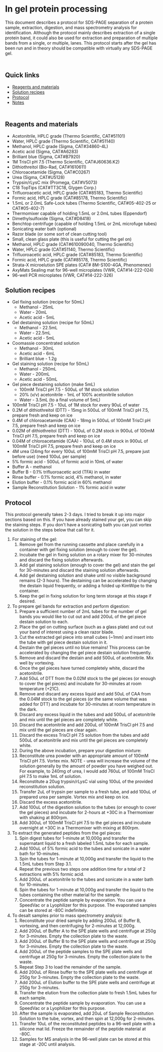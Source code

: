 # In gel protein processing <!-- omit in toc -->

This document describes a protocol for SDS-PAGE separation of a protein sample, extraction, digestion, and mass spectrometry analysis for identification. Although the protocol mainly describes extraction of a single protein band, it could also be used for extraction and preparation of multiple bands from a single, or multiple, lanes. This protocol starts after the gel has been run and in theory should be compatible with virtually any SDS-PAGE gel.

<hr style="height:6pt; visibility:hidden;" />

## Quick links <!-- omit in toc -->

- [Reagents and materials](#reagents-and-materials)
- [Solution recipes](#solution-recipes)
- [Protocol](#protocol)
- [Notes](#notes)

<hr style="height:6pt; visibility:hidden;" />

<span id="reagents-and-materials"></span>

## Reagents and materials

- Acetonitrile, HPLC grade (Thermo Scientific, CAT#51101)
- Water, HPLC grade (Thermo Scientific, CAT#51140)
- Methanol, HPLC grade (Sigma, CAT#34860-4L)
- Acetic acid (Sigma, CAT#A6283)
- Brilliant blue (Sigma, CAT#B7920)
- 1M TrisCl pH 7.5 (Thermo Scientific, CAT#J60636.K2)
- Dithiothreitol (Bio-Rad, CAT#1610611)
- Chloroacetamide (Sigma, CAT#C0267)
- Urea (Sigma, CAT#U5128)
- Trypsin/rLysC mix (Promega, CAT#V5073)
- C18 TopTips (CAT#TT3C18, Glygen Corp.)
- Trifluoroacetic acid, HPLC grade (CAT#85183, Thermo Scientific)
- Formic acid, HPLC grade (CAT#85178, Thermo Scientific)
- 1.5mL or 2.0mL Safe-Lock tubes (Thermo Scientific, CAT#05-402-25 or CAT#05-402-7)
- Thermomixer capable of holding 1.5mL or 2.0mL tubes (Eppendorf)
- Dimethylsulfoxide (Sigma, CAT#D8418)
- Benchtop centrifuge (capable of holding 1.5mL or 2mL microfuge tubes)
- Sonicating water bath (optional)
- Razor blade (or some sort of clean cutting tool)
- Small, clean glass plate (this is useful for cutting the gel on)
- Methanol, HPLC grade (CAT#610090040, Thermo Scientific)
- Water, HPLC grade (CAT#51140, Thermo Scientific)
- Trifluoroacetic acid, HPLC grade (CAT#85183, Thermo Scientific)
- Formic acid, HPLC grade (CAT#85178, Thermo Scientific)
- Strata-X microelution SPE plates (CAT# 8M-S100-4GA, Phenomenex)
- AxyMats Sealing mat for 96-well microplates (VWR, CAT#14-222-024)
- 96-well PCR microplates (VWR, CAT#14-222-326)

<span id="solution-recipes"></span>

## Solution recipes

- Gel fixing solution (recipe for 50mL)
  - Methanol - 25mL
  - Water - 20mL
  - Acetic acid - 5mL
- Gel destaining solution (recipe for 50mL)
  - Methanol - 22.5mL
  - Water - 22.5mL
  - Acetic acid - 5mL
- Coomassie concentrated solution
  - Methanol - 30mL
  - Acetic acid - 6mL
  - Brilliant blue - 1.2g
- Gel staining solution (recipe for 50mL)
  - Methanol - 250mL
  - Water - 200mL
  - Acetic acid - 50mL
- Gel piece destaining solution (make 5mL)
  - 100mM TrisCl pH 7.5 - 500uL of 1M stock solution
  - 20% (v/v) acetonitrile - 1mL of 100% acetonitrile solution
  - Water - 3.5mL (to a final volume of 5mL)
- 100mM TrisCl pH 7.5 - 10uL of 1M stock for every 90uL of water
- 0.2M of dithiothreitol (DTT) - 15mg in 500uL of 100mM TrisCl pH 7.5, prepare fresh and keep on ice
- 0.4M of chloroacetamide (CAA) - 18mg in 500uL of 100mM TrisCl pH 7.5, prepare fresh and keep on ice
- 0.02M of dithiothreitol (DTT) - 100uL of 0.2M stock in 900uL of 100mM TrisCl pH 7.5, prepare fresh and keep on ice
- 0.04M of chloroacetamide (CAA) - 100uL of 0.4M stock in 900uL of 100mM TrisCl pH 7.5, prepare fresh and keep on ice
- 4M urea (24mg for every 100uL of 100mM TrisCl pH 7.5, prepare just before use) (need 100uL per sample)
- 5% formic acid - 500uL of formic acid in 10mL of water
- Buffer A - methanol
- Buffer B - 0.1% trifluoroacetic acid (TFA) in water
- Rinse buffer - 0.1% formic acid, 4% methanol, in water
- Elution buffer - 0.1% formic acid in 60% methanol
- Sample Reconstitution Solution - 1% formic acid in water


<span id="protocol"></span>

## Protocol

This protocol generally takes 2-3 days. I tried to break it up into major sections based on this. If you have already stained your gel, you can skip the staining steps. If you don't have a sonicating bath you can just vortex the solution in the steps below that call for it.

1. For staining of the gel:
   1. Remove gel from the running cassette and place carefully in a container with gel fixing solution (enough to cover the gel).
   2. Incubate the gel in fixing solution on a rotary mixer for 30-minutes and discard the fixing solution afterwards.
   3. Add gel staining solution (enough to cover the gel) and stain the gel for 30-minutes and discard the staining solution afterwards.
   4. Add gel destaining solution and shake until no visible background remains (2-3 hours). The destaining can be accelerated by changing the destain liquid frequently, or adding a folded up KimWipe to the container.
   5. Keep the gel in fixing solution for long term storage at this stage if desired.
2. To prepare gel bands for extraction and perform digestion:
   1. Prepare a sufficient number of 2mL tubes for the number of gel bands you would like to cut out and add 200uL of the gel piece destain solution to each.
   2. Place the gel on cutting surface (such as a glass plate) and cut out your band of interest using a clean razor blade.
   3. Cut the extracted gel piece into small cubes (~1mm) and insert into the tube with gel piece destain solution in it.
   4. Destain the gel pieces until no blue remains! This process can be accelerated by changing the gel piece destain solution frequently.
   5. Remove and discard the destain and add 500uL of acetonitrile. Mix well by vortexing.
   6. Once the gel pieces have turned completely white, discard the acetonitrile.
   7. Add 50uL of DTT from the 0.02M stock to the gel pieces (or enough to cover the gel pieces) and incubate for 30-minutes at room temperature (+21C).
   8. Remove and discard any excess liquid and add 50uL of CAA from the 0.04M stock to the gel pieces (or the same volume that was added for DTT) and incubate for 30-minutes at room temperature in the dark.
   9. Discard any excess liquid in the tubes and add 500uL of acetonitrile and mix until the gel pieces are completely white.
   10. Discard the acetonitrile and add 200uL of 100mM TrisCl pH 7.5 and mix until the gel pieces are clear again.
   11. Discard the excess TrisCl pH 7.5 solution from the tubes and add 500uL of acetonitrile and mix until the gel pieces are completely white.
   12. During the above incubation, prepare your digestion mixture:
    1. Reconstitute urea powder with an appropriate amount of 100mM TrisCl pH 7.5. Vortex mix. NOTE - urea will increase the volume of the solution generally by the amount of powder you have weighed out. For example, to 240mg of urea, I would add 760uL of 100mM TrisCl pH 7.5 to make 1mL of solution.
    2. Reconstitute a 20ug trypsin/rLysC vial using 100uL of the provided reconstitution solution.
    3. Transfer 2uL of trypsin per sample to a fresh tube, and add 100uL of prepared urea per sample. Vortex mix and keep on ice.
   13. Discard the excess acetonitrile.
   14. Add 100uL of the digestion solution to the tubes (or enough to cover the gel pieces) and incubate for 2-hours at +30C in a Thermomixer with shaking at 800rpm.
   15. Add 300uL of 100mM TrisCl pH 7.5 to the gel pieces and incubate overnight at +30C in a Thermomixer with mixing at 800rpm.
3. To extract the generated peptides from the gel pieces:
   1. Spin digest tubes for 1-minute at 10,000g and transfer the supernatant liquid to a fresh labeled 1.5mL tube for each sample.
   2. Add 100uL of 5% formic acid to the tubes and sonicate in a water bath for 10-minutes.
   3. Spin the tubes for 1-minute at 10,000g and transfer the liquid to the 1.5mL tubes from Step 3.1.
   4. Repeat the previous two steps one addition time for a total of 2 extractions with 5% formic acid.
   5. Add 200uL of acetonitrile to the tubes and sonicate in a water bath for 10-minutes.
   6. Spin the tubes for 1-minute at 10,000g and transfer the liquid to the tubes containing the other material for the sample.
   7. Concentrate the peptide sample by evaporation. You can use a SpeedVac or a Lyophilizer for this purpose. The evaporated samples can be stored at -80C indefinitely.
4. To desalt samples prior to mass spectrometry analysis:
    1. Reconstitute your dried sample by adding 200uL of Buffer B, vortexing, and then centrifuging for 2-minutes at 12,000g.
    2. Add 200uL of Buffer A to the SPE plate wells and centrifuge at 250g for 3-minutes. Empty the collection plate to the waste.
    3. Add 200uL of Buffer B to the SPE plate wells and centrifuge at 250g for 3-minutes. Empty the collection plate to the waste.
    4. Add 200uL of the peptide samples to the SPE plate wells and centrifuge at 250g for 3-minutes. Empty the collection plate to the waste.
    5. Repeat Step 3 to load the remainder of the sample.
    6. Add 200uL of Rinse buffer to the SPE plate wells and centrifuge at 250g for 3-minutes. Empty the collection plate to the waste.
    7. Add 200uL of Elution buffer to the SPE plate wells and centrifuge at 250g for 3-minutes.
    8. Transfer the elution from the collection plate to fresh 1.5mL tubes for each sample.
    9. Concentrate the peptide sample by evaporation. You can use a SpeedVac or a Lyophilizer for this purpose.
    10. After the sample is evaporated, add 20uL of Sample Reconstitution Solution to the tube, vortex, and then spin at 12,000g for 2-minutes.
    11. Transfer 10uL of the reconstituted peptides to a 96-well plate with a silicone mat lid. Freeze the remainder of the peptide material at -80C.
    12. Samples for MS analysis in the 96-well plate can be stored at this stage at -20C until analysis.